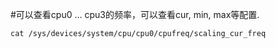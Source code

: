 #可以查看cpu0 ... cpu3的频率，可以查看cur, min, max等配置.

```
cat /sys/devices/system/cpu/cpu0/cpufreq/scaling_cur_freq 
```
